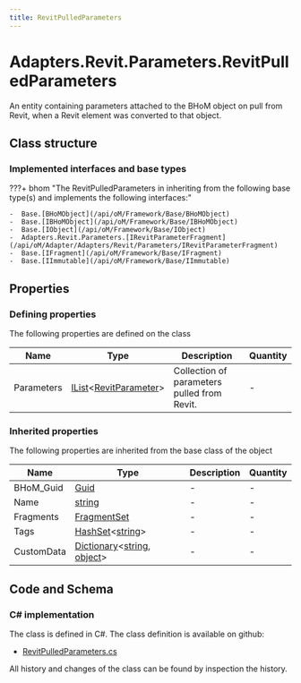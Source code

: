 ```yaml
---
title: RevitPulledParameters
---
```


# Adapters.Revit.Parameters.RevitPulledParameters

An entity containing parameters attached to the BHoM object on pull from Revit, when a Revit element was converted to that object.

## Class structure

### Implemented interfaces and base types

???+ bhom "The RevitPulledParameters in inheriting from the following base type(s) and implements the following interfaces:"

    -  Base.[BHoMObject](/api/oM/Framework/Base/BHoMObject)
    -  Base.[IBHoMObject](/api/oM/Framework/Base/IBHoMObject)
    -  Base.[IObject](/api/oM/Framework/Base/IObject)
    -  Adapters.Revit.Parameters.[IRevitParameterFragment](/api/oM/Adapter/Adapters/Revit/Parameters/IRevitParameterFragment)
    -  Base.[IFragment](/api/oM/Framework/Base/IFragment)
    -  Base.[IImmutable](/api/oM/Framework/Base/IImmutable)


## Properties



### Defining properties

The following properties are defined on the class

| Name             | Type             | Description      | Quantity         |
|------------------|------------------|------------------|------------------|
| Parameters | [IList](https://learn.microsoft.com/en-us/dotnet/api/System.Collections.Generic.IList-1?view=netstandard-2.0)&lt;[RevitParameter](/api/oM/Adapter/Adapters/Revit/Parameters/RevitParameter)&gt; | Collection of parameters pulled from Revit. | - |


### Inherited properties
The following properties are inherited from the base class of the object

| Name             | Type             | Description      | Quantity         |
|------------------|------------------|------------------|------------------|
| BHoM_Guid | [Guid](https://learn.microsoft.com/en-us/dotnet/api/System.Guid?view=netstandard-2.0) | - | - |
| Name | [string](https://learn.microsoft.com/en-us/dotnet/api/System.String?view=netstandard-2.0) | - | - |
| Fragments | [FragmentSet](/api/oM/Framework/Base/FragmentSet) | - | - |
| Tags | [HashSet](https://learn.microsoft.com/en-us/dotnet/api/System.Collections.Generic.HashSet-1?view=netstandard-2.0)&lt;[string](https://learn.microsoft.com/en-us/dotnet/api/System.String?view=netstandard-2.0)&gt; | - | - |
| CustomData | [Dictionary](https://learn.microsoft.com/en-us/dotnet/api/System.Collections.Generic.Dictionary-2?view=netstandard-2.0)&lt;[string](https://learn.microsoft.com/en-us/dotnet/api/System.String?view=netstandard-2.0), [object](https://learn.microsoft.com/en-us/dotnet/api/System.Object?view=netstandard-2.0)&gt; | - | - |


## Code and Schema

### C# implementation

The class is defined in C#. The class definition is available on github:

- [RevitPulledParameters.cs](https://github.com/BHoM/Revit_Toolkit/blob/develop/Revit_oM/Parameters/RevitPulledParameters.cs)

All history and changes of the class can be found by inspection the history.
